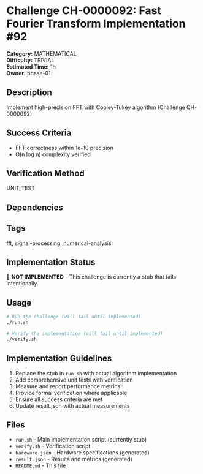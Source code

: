 # Challenge CH-0000092: Fast Fourier Transform Implementation #92

**Category:** MATHEMATICAL  
**Difficulty:** TRIVIAL  
**Estimated Time:** 1h  
**Owner:** phase-01  

## Description

Implement high-precision FFT with Cooley-Tukey algorithm (Challenge CH-0000092)

## Success Criteria

- FFT correctness within 1e-10 precision
- O(n log n) complexity verified

## Verification Method

UNIT_TEST

## Dependencies



## Tags

fft, signal-processing, numerical-analysis

## Implementation Status

🚧 **NOT IMPLEMENTED** - This challenge is currently a stub that fails intentionally.

## Usage

```bash
# Run the challenge (will fail until implemented)
./run.sh

# Verify the implementation (will fail until implemented) 
./verify.sh
```

## Implementation Guidelines

1. Replace the stub in `run.sh` with actual algorithm implementation
2. Add comprehensive unit tests with verification
3. Measure and report performance metrics
4. Provide formal verification where applicable
5. Ensure all success criteria are met
6. Update result.json with actual measurements

## Files

- `run.sh` - Main implementation script (currently stub)
- `verify.sh` - Verification script
- `hardware.json` - Hardware specifications (generated)
- `result.json` - Results and metrics (generated)
- `README.md` - This file
